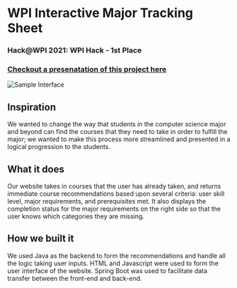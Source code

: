 # WPI Interactive Major Tracking Sheet
### Hack@WPI 2021: WPI Hack - 1st Place
### [Checkout a presenatation of this project here](https://devpost.com/software/fasdf-kqysf1)
![Sample Interface](https://challengepost-s3-challengepost.netdna-ssl.com/photos/production/software_photos/001/363/458/datas/original.png)
## Inspiration
We wanted to change the way that students in the computer science major and beyond can find the courses that they need to take in order to fulfill the major; we wanted to make this process more streamlined and presented in a logical progression to the students.

## What it does
Our website takes in courses that the user has already taken, and returns immediate course recommendations based upon several criteria: user skill level, major requirements, and prerequisites met. It also displays the completion status for the major requirements on the right side so that the user knows which categories they are missing.

## How we built it
We used Java as the backend to form the recommendations and handle all the logic taking user inputs. HTML and Javascript were used to form the user interface of the website. Spring Boot was used to facilitate data transfer between the front-end and back-end.
